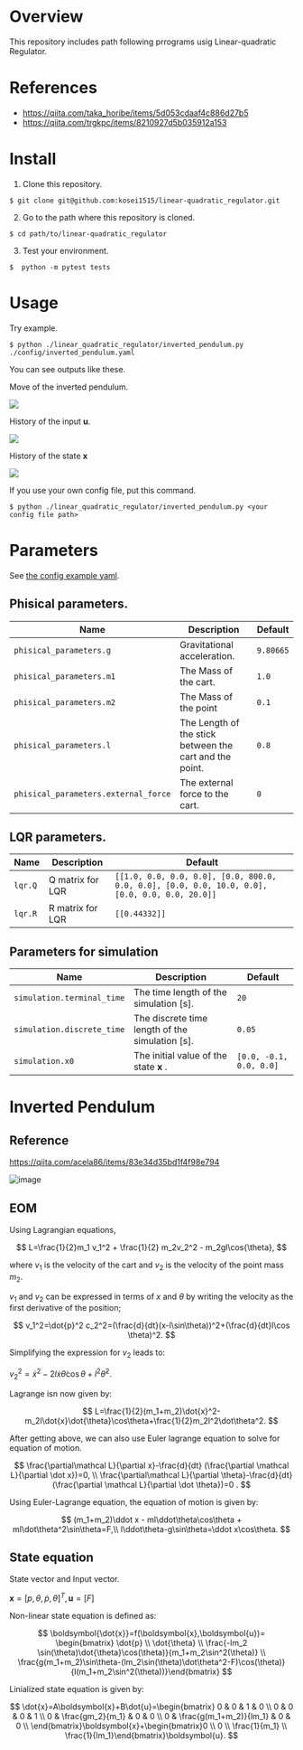 # Overview
This repository includes path following prrograms usig Linear-quadratic Regulator. 

# References
- https://qiita.com/taka_horibe/items/5d053cdaaf4c886d27b5
- https://qiita.com/trgkpc/items/8210927d5b035912a153

# Install
1. Clone this repository. 
```
$ git clone git@github.com:kosei1515/linear-quadratic_regulator.git
```

2. Go to the path where this repository is cloned.
```
$ cd path/to/linear-quadratic_regulator
```

3. Test your environment. 
```
$  python -m pytest tests
```


# Usage
Try example.
```
$ python ./linear_quadratic_regulator/inverted_pendulum.py ./config/inverted_pendulum.yaml
```

You can see outputs like these.

Move of the inverted pendulum.

![](docs/image/inverted_pendulum.gif)

History of the input $\boldsymbol{u}$.

![](docs/image/Figure_2.png)

History of the state $\boldsymbol{x}$

![](docs/image/Figure_1.png)


If you use your own config file, put this command.
```
$ python ./linear_quadratic_regulator/inverted_pendulum.py <your config file path>
```


# Parameters
See [the config example yaml](config/inverted_pendulum.yaml).
## Phisical parameters.
|Name|Description|Default|
|--------------|--------------|---------------|
|`phisical_parameters.g`|Gravitational acceleration.|`9.80665`|
|`phisical_parameters.m1`|The Mass of the cart.|`1.0`|
|`phisical_parameters.m2`|The Mass of the point|`0.1`|
|`phisical_parameters.l`|The Length of the stick between the cart and the point.|`0.8`|
|`phisical_parameters.external_force`|The external force to the cart.|`0`|

## LQR parameters.
|Name|Description|Default|
|--------------|--------------|---------------|
|`lqr.Q`|Q matrix for LQR|`[[1.0, 0.0, 0.0, 0.0], [0.0, 800.0, 0.0, 0.0], [0.0, 0.0, 10.0, 0.0], [0.0, 0.0, 0.0, 20.0]]`|
|`lqr.R`|R matrix for LQR|`[[0.44332]]`|

## Parameters for simulation
|Name|Description|Default|
|--------------|--------------|---------------|
|`simulation.terminal_time`|The time length of the simulation [s].|`20`|
|`simulation.discrete_time`|The discrete time length of the simulation [s].|`0.05`|
|`simulation.x0`|The initial value of the state $\boldsymbol{x}$ .|`[0.0, -0.1, 0.0, 0.0]`|


# Inverted Pendulum
## Reference
https://qiita.com/acela86/items/83e34d35bd1f4f98e794

![image](docs/image/invert_pendulum.png)

## EOM
Using Lagrangian equations,

$$
L=\frac{1}{2}m_1 v_1^2 + \frac{1}{2} m_2v_2^2 - m_2gl\cos{\theta},
$$

where $v_1$ is the velocity of the cart and $v_2$ is the velocity of the point mass $m
_2$.

$v_{1}$ and $v_{2}$ can be expressed in terms of $x$ and $\theta$ by writing the velocity as the first derivative of the position;

$$
v_1^2=\dot{p}^2
c_2^2=(\frac{d}{dt}(x-l\sin\theta))^2+(\frac{d}{dt}l\cos \theta)^2.
$$

Simplifying the expression for $v_2$ leads to:

$v_2^2=\dot{x}^2-2l\dot{x}\dot\theta\cos\theta+l^2\dot{\theta}^2.$

Lagrange isn now given by:

$$
L=\frac{1}{2}(m_1+m_2)\dot{x}^2-m_2l\dot{x}\dot{\theta}\cos\theta+\frac{1}{2}m_2l^2\dot\theta^2.
$$

After getting above, we can also use Euler lagrange equation to solve for equation of motion.

$$
\frac{\partial\mathcal L}{\partial x}-\frac{d}{dt} (\frac{\partial \mathcal L}{\partial \dot x})=0, \\
\frac{\partial\mathcal L}{\partial \theta}-\frac{d}{dt} (\frac{\partial \mathcal L}{\partial \dot \theta})=0 .
$$

Using Euler-Lagrange equation, the equation of motion is given by:

$$
(m_1+m_2)\ddot x - ml\ddot\theta\cos\theta + ml\dot\theta^2\sin\theta=F,\\
l\ddot\theta-g\sin\theta=\ddot x\cos\theta.
$$



## State equation
State vector and Input vector.

$\boldsymbol{x}=[p,\theta,\dot{p},\dot{\theta}]^T, \boldsymbol{u}=[F]$

Non-linear state equation is defined as:

$$
\boldsymbol{\dot{x}}=f(\boldsymbol{x},\boldsymbol{u})=
\begin{bmatrix} 
\dot{p} \\
\dot{\theta} \\
\frac{-lm_2 \sin(\theta)\dot{\theta}\cos(\theta)}{m_1+m_2\sin^2(\theta)} \\
\frac{g(m_1+m_2)\sin\theta-(lm_2\sin(\theta)\dot\theta^2-F)\cos(\theta)}{l(m_1+m_2\sin^2(\theta))}\end{bmatrix}
$$

Linialized state equation is given by:

$$
\dot{x}=A\boldsymbol{x}+B\dot{u}=\begin{bmatrix}
0 & 0 & 1 & 0 \\
0 & 0 & 0 & 1 \\
0 & \frac{gm_2}{m_1} & 0 & 0 \\
0 & \frac{g(m_1+m_2)}{lm_1} & 0 & 0 \\
\end{bmatrix}\boldsymbol{x}+\begin{bmatrix}0 \\
0 \\ 
\frac{1}{m_1} \\
\frac{1}{lm_1}\end{bmatrix}\boldsymbol{u}.
$$

